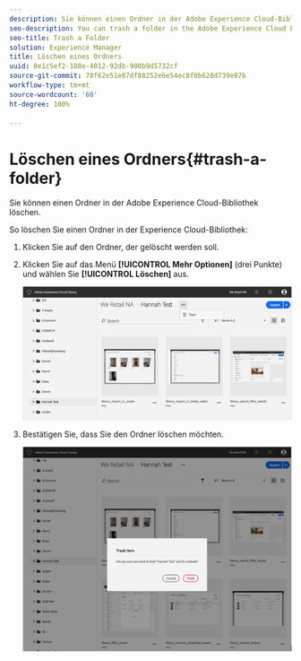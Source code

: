 ```yaml
---
description: Sie können einen Ordner in der Adobe Experience Cloud-Bibliothek löschen.
seo-description: You can trash a folder in the Adobe Experience Cloud Library.
seo-title: Trash a Folder
solution: Experience Manager
title: Löschen eines Ordners
uuid: 0e1c5ef2-188e-4012-92db-900b9d5732cf
source-git-commit: 78f62e51e07df88252e6e54ec8f0b620d739e07b
workflow-type: tm+mt
source-wordcount: '60'
ht-degree: 100%

---
```



# Löschen eines Ordners{#trash-a-folder}

Sie können einen Ordner in der Adobe Experience Cloud-Bibliothek löschen.

So löschen Sie einen Ordner in der Experience Cloud-Bibliothek:

1. Klicken Sie auf den Ordner, der gelöscht werden soll.
1. Klicken Sie auf das Menü **[!UICONTROL Mehr Optionen]** (drei Punkte) und wählen Sie **[!UICONTROL Löschen]** aus.

   ![](assets/library_folder_trash.png)

1. Bestätigen Sie, dass Sie den Ordner löschen möchten.

   ![](assets/library_folder_trash_confirm.png)

